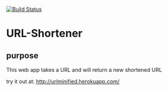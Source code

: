 [![Build Status](https://travis-ci.com/khuynh92/URL-Shortener.svg?branch=master)](https://travis-ci.com/khuynh92/URL-Shortener)

# URL-Shortener

## purpose

This web app takes a URL and will return a new shortened URL

try it out at: http://urlminified.herokuapp.com/
